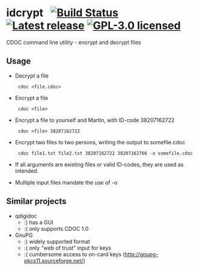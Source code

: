 # idcrypt &nbsp; [![Build Status](https://travis-ci.org/martinpaljak/idcrypt.svg?branch=master)](https://travis-ci.org/martinpaljak/idcrypt) [![Latest release](https://img.shields.io/github/release/martinpaljak/idcrypt.svg)](https://github.com/martinpaljak/idcrypt/releases/latest) [![GPL-3.0 licensed](https://img.shields.io/badge/license-GPL-blue.svg)](https://github.com/martinpaljak/idcrypt/blob/master/LICENSE)

CDOC command line utility - encrypt and decrypt files

## Usage
 * Decrypt a file

        cdoc <file.cdoc>

 * Encrypt a file

        cdoc <file>

 * Encrypt a file to yourself and Martin, with ID-code 38207162722
 
        cdoc <file> 38207162722

 * Encrypt two files to two persons, writing the output to somefile.cdoc

        cdoc file1.txt file2.txt 38207162722 38207162766 -o somefile.cdoc
 
 * If all arguments are existing files or valid ID-codes, they are used as intended.
 * Multiple input files mandate the use of -o

## Similar projects
 * qdigidoc
   * :) has a GUI  
   * :( only supports CDOC 1.0
 * GnuPG
   * :) widely supported format
   * :( only "web of trust" input for keys
   * :( cumbersome access to on-card keys (http://gnupg-pkcs11.sourceforge.net/)

